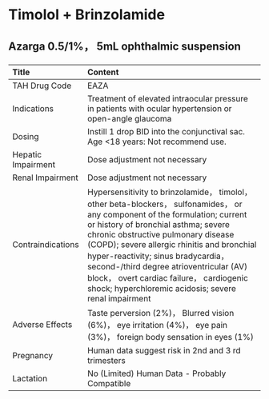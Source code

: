 # Timolol + Brinzolamide

## Azarga 0.5/1%， 5mL ophthalmic suspension

##### 

| Title              | Content                                                                                                                                                                                                                                                                                                                                                                                                                                         |
|:-------------------|:------------------------------------------------------------------------------------------------------------------------------------------------------------------------------------------------------------------------------------------------------------------------------------------------------------------------------------------------------------------------------------------------------------------------------------------------|
| TAH Drug Code      | EAZA                                                                                                                                                                                                                                                                                                                                                                                                                                            |
| Indications        | Treatment of elevated intraocular pressure in patients with ocular hypertension or open-angle glaucoma                                                                                                                                                                                                                                                                                                                                          |
| Dosing             | Instill 1 drop BID into the conjunctival sac. Age <18 years: Not recommend use.                                                                                                                                                                                                                                                                                                                                                                 |
| Hepatic Impairment | Dose adjustment not necessary                                                                                                                                                                                                                                                                                                                                                                                                                   |
| Renal Impairment   | Dose adjustment not necessary                                                                                                                                                                                                                                                                                                                                                                                                                   |
| Contraindications  | Hypersensitivity to brinzolamide， timolol， other beta-blockers， sulfonamides， or any component of the formulation; current or history of bronchial asthma; severe chronic obstructive pulmonary disease (COPD); severe allergic rhinitis and bronchial hyper-reactivity; sinus bradycardia， second-/third degree atrioventricular (AV) block， overt cardiac failure， cardiogenic shock; hyperchloremic acidosis; severe renal impairment |
| Adverse Effects    | Taste perversion (2%)， Blurred vision (6%)， eye irritation (4%)， eye pain (3%)， foreign body sensation in eyes (1%)                                                                                                                                                                                                                                                                                                                         |
| Pregnancy          | Human data suggest risk in 2nd and 3 rd trimesters                                                                                                                                                                                                                                                                                                                                                                                              |
| Lactation          | No (Limited) Human Data - Probably Compatible                                                                                                                                                                                                                                                                                                                                                                                                   |

